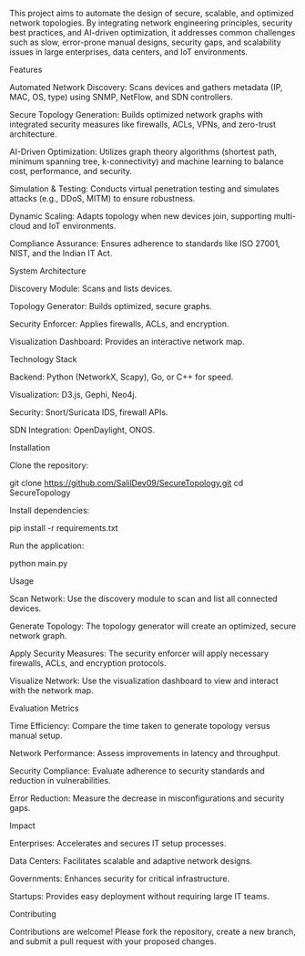 This project aims to automate the design of secure, scalable, and optimized network topologies. By integrating network engineering principles, security best practices, and AI-driven optimization, it addresses common challenges such as slow, error-prone manual designs, security gaps, and scalability issues in large enterprises, data centers, and IoT environments.

Features

Automated Network Discovery: Scans devices and gathers metadata (IP, MAC, OS, type) using SNMP, NetFlow, and SDN controllers.

Secure Topology Generation: Builds optimized network graphs with integrated security measures like firewalls, ACLs, VPNs, and zero-trust architecture.

AI-Driven Optimization: Utilizes graph theory algorithms (shortest path, minimum spanning tree, k-connectivity) and machine learning to balance cost, performance, and security.

Simulation & Testing: Conducts virtual penetration testing and simulates attacks (e.g., DDoS, MITM) to ensure robustness.

Dynamic Scaling: Adapts topology when new devices join, supporting multi-cloud and IoT environments.

Compliance Assurance: Ensures adherence to standards like ISO 27001, NIST, and the Indian IT Act.

System Architecture

Discovery Module: Scans and lists devices.

Topology Generator: Builds optimized, secure graphs.

Security Enforcer: Applies firewalls, ACLs, and encryption.

Visualization Dashboard: Provides an interactive network map.

Technology Stack

Backend: Python (NetworkX, Scapy), Go, or C++ for speed.

Visualization: D3.js, Gephi, Neo4j.

Security: Snort/Suricata IDS, firewall APIs.

SDN Integration: OpenDaylight, ONOS.

Installation

Clone the repository:

git clone https://github.com/SalilDev09/SecureTopology.git
cd SecureTopology


Install dependencies:

pip install -r requirements.txt


Run the application:

python main.py

Usage

Scan Network: Use the discovery module to scan and list all connected devices.

Generate Topology: The topology generator will create an optimized, secure network graph.

Apply Security Measures: The security enforcer will apply necessary firewalls, ACLs, and encryption protocols.

Visualize Network: Use the visualization dashboard to view and interact with the network map.

Evaluation Metrics

Time Efficiency: Compare the time taken to generate topology versus manual setup.

Network Performance: Assess improvements in latency and throughput.

Security Compliance: Evaluate adherence to security standards and reduction in vulnerabilities.

Error Reduction: Measure the decrease in misconfigurations and security gaps.

Impact

Enterprises: Accelerates and secures IT setup processes.

Data Centers: Facilitates scalable and adaptive network designs.

Governments: Enhances security for critical infrastructure.

Startups: Provides easy deployment without requiring large IT teams.

Contributing

Contributions are welcome! Please fork the repository, create a new branch, and submit a pull request with your proposed changes.
